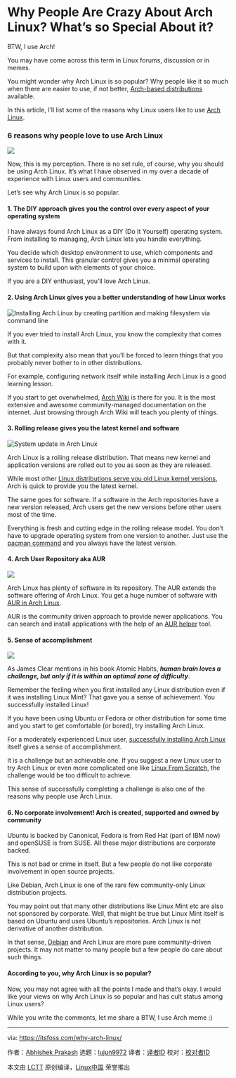 [#]: collector: (lujun9972)
[#]: translator: ( )
[#]: reviewer: ( )
[#]: publisher: ( )
[#]: url: ( )
[#]: subject: (Why People Are Crazy About Arch Linux? What’s so Special About it?)
[#]: via: (https://itsfoss.com/why-arch-linux/)
[#]: author: (Abhishek Prakash https://itsfoss.com/author/abhishek/)

Why People Are Crazy About Arch Linux? What’s so Special About it?
======

BTW, I use Arch!

You may have come across this term in Linux forums, discussion or in memes.

You might wonder why Arch Linux is so popular? Why people like it so much when there are easier to use, if not better, [Arch-based distributions][1] available.

In this article, I’ll list some of the reasons why Linux users like to use [Arch Linux][2].

### 6 reasons why people love to use Arch Linux

![][3]

Now, this is my perception. There is no set rule, of course, why you should be using Arch Linux. It’s what I have observed in my over a decade of experience with Linux users and communities.

Let’s see why Arch Linux is so popular.

#### 1\. The DIY approach gives you the control over every aspect of your operating system

I have always found Arch Linux as a DIY (Do It Yourself) operating system. From installing to managing, Arch Linux lets you handle everything.

You decide which desktop environment to use, which components and services to install. This granular control gives you a minimal operating system to build upon with elements of your choice.

If you are a DIY enthusiast, you’ll love Arch Linux.

#### 2\. Using Arch Linux gives you a better understanding of how Linux works

![Installing Arch Linux by creating partition and making filesystem via command line][4]

If you ever tried to install Arch Linux, you know the complexity that comes with it.

But that complexity also mean that you’ll be forced to learn things that you probably never bother to in other distributions.

For example, configuring network itself while installing Arch Linux is a good learning lesson.

If you start to get overwhelmed, [Arch Wiki][5] is there for you. It is the most extensive and awesome community-managed documentation on the internet. Just browsing through Arch Wiki will teach you plenty of things.

#### 3\. Rolling release gives you the latest kernel and software

![System update in Arch Linux][6]

Arch Linux is a rolling release distribution. That means new kernel and application versions are rolled out to you as soon as they are released.

While most other [Linux distributions serve you old Linux kernel versions][7], Arch is quick to provide you the latest kernel.

The same goes for software. If a software in the Arch repositories have a new version released, Arch users get the new versions before other users most of the time.

Everything is fresh and cutting edge in the rolling release model. You don’t have to upgrade operating system from one version to another. Just use the [pacman command][8] and you always have the latest version.

#### 4\. Arch User Repository aka AUR

![][9]

Arch Linux has plenty of software in its repository. The AUR extends the software offering of Arch Linux. You get a huge number of software with [AUR in Arch Linux][10].

AUR is the community driven approach to provide newer applications. You can search and install applications with the help of an [AUR helper][11] tool.

#### 5\. Sense of accomplishment

![][12]

As James Clear mentions in his book Atomic Habits, _**human brain loves a challenge, but only if it is within an optimal zone of difficulty**_.

Remember the feeling when you first installed any Linux distribution even if it was installing Linux Mint? That gave you a sense of achievement. You successfully installed Linux!

If you have been using Ubuntu or Fedora or other distribution for some time and you start to get comfortable (or bored), try installing Arch Linux.

For a moderately experienced Linux user, [successfully installing Arch Linux][13] itself gives a sense of accomplishment.

It is a challenge but an achievable one. If you suggest a new Linux user to try Arch Linux or even more complicated one like [Linux From Scratch][14], the challenge would be too difficult to achieve.

This sense of successfully completing a challenge is also one of the reasons why people use Arch Linux.

#### 6\. No corporate involvement! Arch is created, supported and owned by community

Ubuntu is backed by Canonical, Fedora is from Red Hat (part of IBM now) and openSUSE is from SUSE. All these major distributions are corporate backed.

This is not bad or crime in itself. But a few people do not like corporate involvement in open source projects.

Like Debian, Arch Linux is one of the rare few community-only Linux distribution projects.

You may point out that many other distributions like Linux Mint etc are also not sponsored by corporate. Well, that might be true but Linux Mint itself is based on Ubuntu and uses Ubuntu’s repositories. Arch Linux is not derivative of another distribution.

In that sense, [Debian][15] and Arch Linux are more pure community-driven projects. It may not matter to many people but a few people do care about such things.

#### According to you, why Arch Linux is so popular?

Now, you may not agree with all the points I made and that’s okay. I would like your views on why Arch Linux is so popular and has cult status among Linux users?

While you write the comments, let me share a BTW, I use Arch meme :)

--------------------------------------------------------------------------------

via: https://itsfoss.com/why-arch-linux/

作者：[Abhishek Prakash][a]
选题：[lujun9972][b]
译者：[译者ID](https://github.com/译者ID)
校对：[校对者ID](https://github.com/校对者ID)

本文由 [LCTT](https://github.com/LCTT/TranslateProject) 原创编译，[Linux中国](https://linux.cn/) 荣誉推出

[a]: https://itsfoss.com/author/abhishek/
[b]: https://github.com/lujun9972
[1]: https://itsfoss.com/arch-based-linux-distros/
[2]: https://www.archlinux.org/
[3]: https://i2.wp.com/itsfoss.com/wp-content/uploads/2020/07/why-arch-linux.jpg?ssl=1
[4]: https://i2.wp.com/itsfoss.com/wp-content/uploads/2020/01/efi_system_partition-1.png?ssl=1
[5]: https://wiki.archlinux.org/
[6]: https://i1.wp.com/itsfoss.com/wp-content/uploads/2020/04/sudo-pacman-Syu.png?ssl=1
[7]: https://itsfoss.com/why-distros-use-old-kernel/
[8]: https://itsfoss.com/pacman-command/
[9]: https://i0.wp.com/itsfoss.com/wp-content/uploads/2018/01/AUR.png?resize=800%2C451&ssl=1
[10]: https://itsfoss.com/aur-arch-linux/
[11]: https://itsfoss.com/best-aur-helpers/
[12]: https://i0.wp.com/itsfoss.com/wp-content/uploads/2020/07/installed-arch-linux.png?ssl=1
[13]: https://itsfoss.com/install-arch-linux/
[14]: http://www.linuxfromscratch.org/
[15]: https://www.debian.org/
